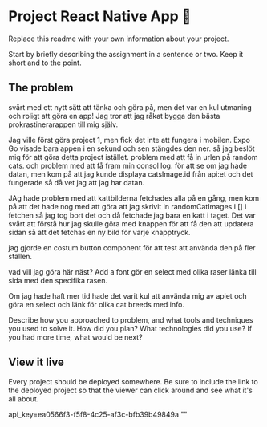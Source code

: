 # Project React Native App 📱

Replace this readme with your own information about your project.

Start by briefly describing the assignment in a sentence or two. Keep it short and to the point.

## The problem
svårt med ett nytt sätt att tänka och göra på, men det var en kul utmaning och roligt att göra en app! Jag tror att jag råkat bygga den bästa prokrastinerarappen till mig själv.

Jag ville först göra project 1, men fick det inte att fungera i mobilen. Expo Go visade bara appen i en sekund och sen stängdes den ner. så jag beslöt mig för att göra detta project istället. 
problem med att få in urlen på random cats. och problem med att få fram min consol log. för att se om jag hade datan, men kom på att jag kunde displaya catsImage.id från api:et och det fungerade så då vet jag att jag har datan.

JAg hade problem med att kattbilderna fetchades alla på en gång, men kom på att det hade nog med att göra att jag skrivit in randomCatImages i [] i fetchen så jag tog bort det och då fetchade jag bara en katt i taget. 
Det var svårt att förstå hur jag skulle göra med knappen för att få den att updatera sidan så att det fetchas en ny bild för varje knapptryck.

jag gjorde en costum button component för att test att använda den på fler ställen.


vad vill jag göra här näst?
Add a font
gör en select med olika raser länka till sida med den specifika rasen. 

Om jag hade haft mer tid hade det varit kul att använda mig av apiet och göra en select och länk för olika cat breeds med info. 


Describe how you approached to problem, and what tools and techniques you used to solve it. How did you plan? What technologies did you use? If you had more time, what would be next?

## View it live

Every project should be deployed somewhere. Be sure to include the link to the deployed project so that the viewer can click around and see what it's all about.

api_key=ea0566f3-f5f8-4c25-af3c-bfb39b49849a
""